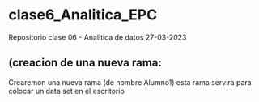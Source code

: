 # clase6_Analitica_EPC
Repositorio clase 06 - Analitica de datos 
27-03-2023
## (creacion de una nueva rama:
Crearemon una nueva rama (de nombre Alumno1) esta rama servira para colocar un data set en el escritorio

